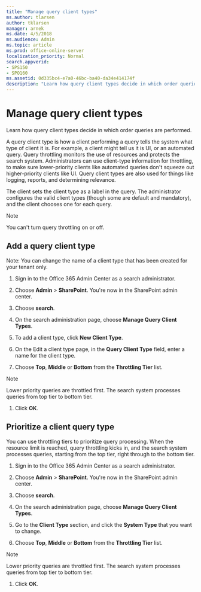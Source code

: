 ```yaml
---
title: "Manage query client types"
ms.author: tlarsen
author: tklarsen
manager: arnek
ms.date: 4/5/2018
ms.audience: Admin
ms.topic: article
ms.prod: office-online-server
localization_priority: Normal
search.appverid:
- SPS150
- SPO160
ms.assetid: 0d335bc4-e7a0-46bc-ba40-da34e414174f
description: "Learn how query client types decide in which order queries are performed."
---
```


# Manage query client types

Learn how query client types decide in which order queries are performed. 
  
A query client type is how a client performing a query tells the system what type of client it is. For example, a client might tell us it is UI, or an automated query. Query throttling monitors the use of resources and protects the search system. Administrators can use client-type information for throttling, to make sure lower-priority clients like automated queries don't squeeze out higher-priority clients like UI. Query client types are also used for things like logging, reports, and determining relevance.
  
The client sets the client type as a label in the query. The administrator configures the valid client types (though some are default and mandatory), and the client chooses one for each query. 
  
> [!NOTE]
>  You can't turn query throttling on or off. 
  
## Add a query client type
<a name="__top"> </a>

Note: You can change the name of a client type that has been created for your tenant only.
  
1. Sign in to the Office 365 Admin Center as a search administrator.
    
2. Choose **Admin** \> **SharePoint**. You're now in the SharePoint admin center.
    
3. Choose **search**.
    
4. On the search administration page, choose **Manage Query Client Types**.
    
5. To add a client type, click **New Client Type**.
    
6. On the Edit a client type page, in the **Query Client Type** field, enter a name for the client type. 
    
7. Choose **Top**, **Middle** or **Bottom** from the **Throttling Tier** list. 
    
> [!NOTE]
>  Lower priority queries are throttled first. The search system processes queries from top tier to bottom tier. 
  
1. Click **OK**.
    
## Prioritize a client query type
<a name="__top"> </a>

You can use throttling tiers to prioritize query processing. When the resource limit is reached, query throttling kicks in, and the search system processes queries, starting from the top tier, right through to the bottom tier.
  
1. Sign in to the Office 365 Admin Center as a search administrator.
    
2. Choose **Admin** \> **SharePoint**. You're now in the SharePoint admin center.
    
3. Choose **search**.
    
4. On the search administration page, choose **Manage Query Client Types**.
    
5. Go to the **Client Type** section, and click the **System Type** that you want to change. 
    
6. Choose **Top**, **Middle** or **Bottom** from the **Throttling Tier** list. 
    
> [!NOTE]
>  Lower priority queries are throttled first. The search system processes queries from top tier to bottom tier. 
  
1. Click **OK**.
    

